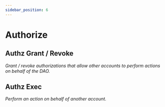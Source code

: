```yaml
---
sidebar_position: 6
---
```


# Authorize


## Authz Grant / Revoke
*Grant / revoke authorizations that allow other accounts to perform actions on behalf of the DAO.*

## Authz Exec
*Perform an action on behalf of another account.*